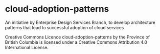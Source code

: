 # cloud-adoption-patterns
An initiative by Enterprise Design Services Branch, to develop architecture patterns that lead to successful adoption of cloud services



Creative Commons Licence
cloud-adoption-patterns by the Province of British Columbia is licensed under a Creative Commons Attribution 4.0 International License.
